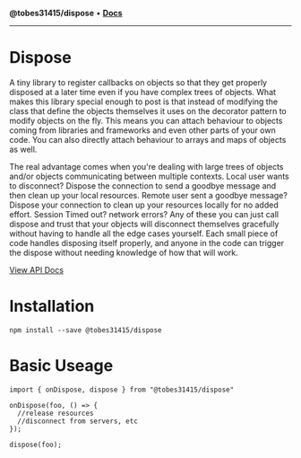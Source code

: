 **@tobes31415/dispose** • [**Docs**](globals.md)

***

# Dispose

A tiny library to register callbacks on objects so that they get properly disposed at a later time even if you have complex trees of objects. What makes this library special enough to post is that instead of modifying the class that define the objects themselves it uses on the decorator pattern to modify objects on the fly. This means you can attach behaviour to objects coming from libraries and frameworks and even other parts of your own code. You can also directly attach behaviour to arrays and maps of objects as well.

The real advantage comes when you're dealing with large trees of objects and/or objects communicating between multiple contexts. Local user wants to disconnect? Dispose the connection to send a goodbye message and then clean up your local resources. Remote user sent a goodbye message? Dispose your connection to clean up your resources locally for no added effort. Session Timed out? network errors? Any of these you can just call dispose and trust that your objects will disconnect themselves gracefully without having to handle all the edge cases yourself. Each small piece of code handles disposing itself properly, and anyone in the code can trigger the dispose without needing knowledge of how that will work.

[View API Docs](docs/globals.md)

# Installation

```
npm install --save @tobes31415/dispose
```

# Basic Useage

```
import { onDispose, dispose } from "@tobes31415/dispose"

onDispose(foo, () => {
  //release resources
  //disconnect from servers, etc
});

dispose(foo);
```
